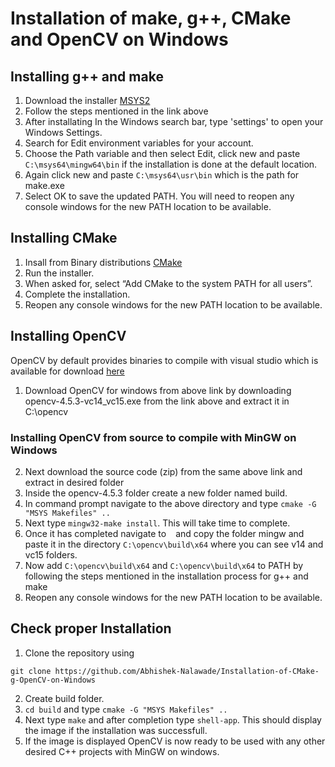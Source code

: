 # Installation of make, g++, CMake and OpenCV on Windows

## Installing g++ and make
1. Download the installer
[MSYS2](https://www.msys2.org/)
2. Follow the steps mentioned in the link above
3. After installating In the Windows search bar, type 'settings' to open your Windows Settings.
4. Search for Edit environment variables for your account.
5. Choose the Path variable and then select Edit, click new and paste ```C:\msys64\mingw64\bin``` if 
the installation is done at the default location.
6. Again click new and paste ```C:\msys64\usr\bin``` which is the path for make.exe
6. Select OK to save the updated PATH. You will need to reopen any console windows for the new PATH 
location to be available.

## Installing CMake
1. Insall from Binary distributions
[CMake](https://cmake.org/download/)
2. Run the installer.
3. When asked for, select “Add CMake to the system PATH for all users”.
4. Complete the installation.
5. Reopen any console windows for the new PATH location to be available.

## Installing OpenCV
OpenCV by default provides binaries to compile with visual studio which is available for download
[here](https://github.com/opencv/opencv/releases/tag/4.5.3)
1. Download OpenCV for windows from above link by downloading opencv-4.5.3-vc14_vc15.exe from the 
link above and extract it in C:\opencv
### Installing OpenCV from source to compile with MinGW on Windows
2. Next download the source code (zip) from the same above link and extract in desired folder
3. Inside the opencv-4.5.3 folder create a new folder named build.
4. In command prompt navigate to the above directory and type ```cmake -G "MSYS Makefiles" ..```
5. Next type ```mingw32-make install```. This will take time to complete.
6. Once it has completed navigate to ``` ``` and copy the folder mingw and paste it in the directory 
```C:\opencv\build\x64``` where you can see v14 and vc15 folders.
7. Now add ```C:\opencv\build\x64``` and ```C:\opencv\build\x64``` to PATH by following the steps 
mentioned in the installation process for g++ and make
8. Reopen any console windows for the new PATH location to be available.

## Check proper Installation
1. Clone the repository using
```
git clone https://github.com/Abhishek-Nalawade/Installation-of-CMake-g-OpenCV-on-Windows
```
2. Create build folder.
3. ```cd build``` and type ```cmake -G "MSYS Makefiles" ..```
3. Next type ```make``` and after completion type ```shell-app```. This should display the image if 
the installation was successfull.
4. If the image is displayed OpenCV is now ready to be used with any other desired C++ projects with 
MinGW on windows.